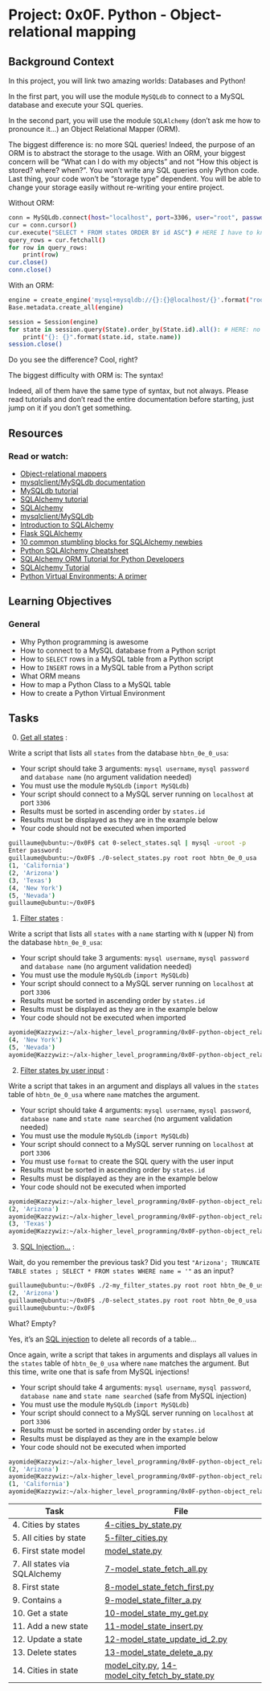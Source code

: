 # Project: 0x0F. Python - Object-relational mapping

## Background Context

In this project, you will link two amazing worlds: Databases and Python!

In the first part, you will use the module `MySQLdb` to connect to a MySQL database and execute your SQL queries.

In the second part, you will use the module `SQLAlchemy` (don’t ask me how to pronounce it…) an Object Relational Mapper (ORM).

The biggest difference is: no more SQL queries! Indeed, the purpose of an ORM is to abstract the storage to the usage. With an ORM, your biggest concern will be “What can I do with my objects” and not “How this object is stored? where? when?”. You won’t write any SQL queries only Python code. Last thing, your code won’t be “storage type” dependent. You will be able to change your storage easily without re-writing your entire project.

Without ORM:

```sh
conn = MySQLdb.connect(host="localhost", port=3306, user="root", passwd="root", db="my_db", charset="utf8")
cur = conn.cursor()
cur.execute("SELECT * FROM states ORDER BY id ASC") # HERE I have to know SQL to grab all states in my database
query_rows = cur.fetchall()
for row in query_rows:
    print(row)
cur.close()
conn.close()
```

With an ORM:

```sh
engine = create_engine('mysql+mysqldb://{}:{}@localhost/{}'.format("root", "root", "my_db"), pool_pre_ping=True)
Base.metadata.create_all(engine)

session = Session(engine)
for state in session.query(State).order_by(State.id).all(): # HERE: no SQL query, only objects!
    print("{}: {}".format(state.id, state.name))
session.close()
```

Do you see the difference? Cool, right?

The biggest difficulty with ORM is: The syntax!

Indeed, all of them have the same type of syntax, but not always. Please read tutorials and don’t read the entire documentation before starting, just jump on it if you don’t get something.

## Resources

### Read or watch:

- [Object-relational mappers](https://www.fullstackpython.com/object-relational-mappers-orms.html)
- [mysqlclient/MySQLdb documentation](https://mysqlclient.readthedocs.io/)
- [MySQLdb tutorial](https://www.mikusa.com/python-mysql-docs/index.html)
- [SQLAlchemy tutorial](https://docs.sqlalchemy.org/en/13/orm/tutorial.html)
- [SQLAlchemy](https://docs.sqlalchemy.org/en/13/)
- [mysqlclient/MySQLdb](https://github.com/PyMySQL/mysqlclient)
- [Introduction to SQLAlchemy](https://www.youtube.com/watch?v=woKYyhLCcnU)
- [Flask SQLAlchemy](https://www.youtube.com/playlist?list=PLXmMXHVSvS-BlLA5beNJojJLlpE0PJgCW)
- [10 common stumbling blocks for SQLAlchemy newbies](https://alextechrants.blogspot.com/2013/11/10-common-stumbling-blocks-for.html)
- [Python SQLAlchemy Cheatsheet](https://www.pythonsheets.com/notes/python-sqlalchemy.html)
- [SQLAlchemy ORM Tutorial for Python Developers](https://auth0.com/blog/sqlalchemy-orm-tutorial-for-python-developers/)
- [SQLAlchemy Tutorial](https://overiq.com/sqlalchemy-101/)
- [Python Virtual Environments: A primer](https://realpython.com/python-virtual-environments-a-primer/)

## Learning Objectives

### General

- Why Python programming is awesome
- How to connect to a MySQL database from a Python script
- How to <code>SELECT</code> rows in a MySQL table from a Python script
- How to <code>INSERT</code> rows in a MySQL table from a Python script
- What ORM means
- How to map a Python Class to a MySQL table
- How to create a Python Virtual Environment

## Tasks

0. [Get all states](./0-select_states.py) :

Write a script that lists all `states` from the database `hbtn_0e_0_usa`:

- Your script should take 3 arguments: `mysql username`, `mysql password` and `database name` (no argument validation needed)
- You must use the module `MySQLdb` (`import MySQLdb`)
- Your script should connect to a MySQL server running on `localhost` at port `3306`
- Results must be sorted in ascending order by `states.id`
- Results must be displayed as they are in the example below
- Your code should not be executed when imported

```sh
guillaume@ubuntu:~/0x0F$ cat 0-select_states.sql | mysql -uroot -p
Enter password: 
guillaume@ubuntu:~/0x0F$ ./0-select_states.py root root hbtn_0e_0_usa
(1, 'California')
(2, 'Arizona')
(3, 'Texas')
(4, 'New York')
(5, 'Nevada')
guillaume@ubuntu:~/0x0F$ 
```

1. [Filter states](./1-filter_states.py) :

Write a script that lists all `states` with a `name` starting with `N` (upper N) from the database `hbtn_0e_0_usa`:

- Your script should take 3 arguments: `mysql username`, `mysql password` and `database name` (no argument validation needed)
- You must use the module `MySQLdb` (`import MySQLdb`)
- Your script should connect to a MySQL server running on `localhost` at port `3306`
- Results must be sorted in ascending order by `states.id`
- Results must be displayed as they are in the example below
- Your code should not be executed when imported

```sh
ayomide@Kazzywiz:~/alx-higher_level_programming/0x0F-python-object_relational_mapping$ ./1-filter_states.py root root hbtn_0e_0_usa
(4, 'New York')
(5, 'Nevada')
ayomide@Kazzywiz:~/alx-higher_level_programming/0x0F-python-object_relational_mapping$ 
```

2. [Filter states by user input](./2-my_filter_states.py) :

Write a script that takes in an argument and displays all values in the `states` table of `hbtn_0e_0_usa` where `name` matches the argument.

- Your script should take 4 arguments: `mysql username`, `mysql password`, `database name` and `state name searched` (no argument validation needed)
- You must use the module `MySQLdb` (`import MySQLdb`)
- Your script should connect to a MySQL server running on `localhost` at port `3306`
- You must use `format` to create the SQL query with the user input
- Results must be sorted in ascending order by `states.id`
- Results must be displayed as they are in the example below
- Your code should not be executed when imported

```sh
ayomide@Kazzywiz:~/alx-higher_level_programming/0x0F-python-object_relational_mapping$ ./2-my_filter_states.py root root hbtn_0e_0_usa 'Arizona'
(2, 'Arizona')
ayomide@Kazzywiz:~/alx-higher_level_programming/0x0F-python-object_relational_mapping$ ./2-my_filter_states.py root root hbtn_0e_0_usa 'Texas'
(3, 'Texas')
ayomide@Kazzywiz:~/alx-higher_level_programming/0x0F-python-object_relational_mapping$ 
```

3. [SQL Injection...](./3-my_safe_filter_states.py) :

Wait, do you remember the previous task? Did you test `"Arizona'; TRUNCATE TABLE states ; SELECT * FROM states WHERE name = '"` as an input?

```sh
guillaume@ubuntu:~/0x0F$ ./2-my_filter_states.py root root hbtn_0e_0_usa "Arizona'; TRUNCATE TABLE states ; SELECT * FROM states WHERE name = '"
(2, 'Arizona')
guillaume@ubuntu:~/0x0F$ ./0-select_states.py root root hbtn_0e_0_usa
guillaume@ubuntu:~/0x0F$
```

What? Empty?

Yes, it’s an [SQL injection](https://en.wikipedia.org/wiki/SQL_injection) to delete all records of a table…

Once again, write a script that takes in arguments and displays all values in the `states` table of `hbtn_0e_0_usa` where `name` matches the argument. But this time, write one that is safe from MySQL injections!

- Your script should take 4 arguments: `mysql username`, `mysql password`, `database name` and `state name searched` (safe from MySQL injection)
- You must use the module `MySQLdb` (`import MySQLdb`)
- Your script should connect to a MySQL server running on `localhost` at port `3306`
- Results must be sorted in ascending order by `states.id`
- Results must be displayed as they are in the example below
- Your code should not be executed when imported

```sh
ayomide@Kazzywiz:~/alx-higher_level_programming/0x0F-python-object_relational_mapping$ ./3-my_safe_filter_states.py root root hbtn_0e_0_usa 'Arizona'
(2, 'Arizona')
ayomide@Kazzywiz:~/alx-higher_level_programming/0x0F-python-object_relational_mapping$ ./3-my_safe_filter_states.py root root hbtn_0e_0_usa 'California'
(1, 'California')
ayomide@Kazzywiz:~/alx-higher_level_programming/0x0F-python-object_relational_mapping$
```

| Task                           | File                                                                                                   |
| ------------------------------ | ------------------------------------------------------------------------------------------------------ |
| 4. Cities by states            | [4-cities_by_state.py](./4-cities_by_state.py)                                                         |
| 5. All cities by state         | [5-filter_cities.py](./5-filter_cities.py)                                                             |
| 6. First state model           | [model_state.py](./model_state.py)                                                                     |
| 7. All states via SQLAlchemy   | [7-model_state_fetch_all.py](./7-model_state_fetch_all.py)                                             |
| 8. First state                 | [8-model_state_fetch_first.py](./8-model_state_fetch_first.py)                                         |
| 9. Contains `a`                | [9-model_state_filter_a.py](./9-model_state_filter_a.py)                                               |
| 10. Get a state                | [10-model_state_my_get.py](./10-model_state_my_get.py)                                                 |
| 11. Add a new state            | [11-model_state_insert.py](./11-model_state_insert.py)                                                 |
| 12. Update a state             | [12-model_state_update_id_2.py](./12-model_state_update_id_2.py)                                       |
| 13. Delete states              | [13-model_state_delete_a.py](./13-model_state_delete_a.py)                                             |
| 14. Cities in state            | [model_city.py](./model_city.py), [14-model_city_fetch_by_state.py](./14-model_city_fetch_by_state.py) |

